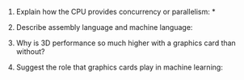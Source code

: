 <!-- Answers to the Short Answer Essay Questions go here -->

1.  Explain how the CPU provides concurrency or parallelism:
    *

2)  Describe assembly language and machine language:

3.  Why is 3D performance so much higher with a graphics card than without?

4)  Suggest the role that graphics cards play in machine learning:
